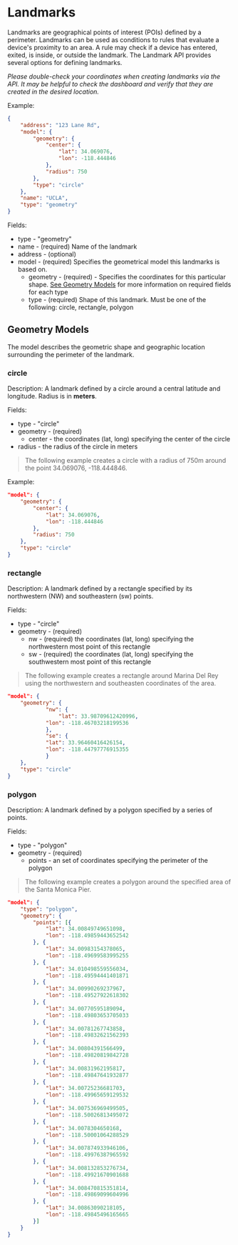 # Landmarks

Landmarks are geographical points of interest (POIs) defined by a perimeter. Landmarks can be used as conditions to rules that evaluate a device's proximity to an area. A rule may check if a device has entered, exited, is inside, or outside the landmark. The Landmark API provides several options for defining landmarks.

*Please double-check your coordinates when creating landmarks via the API. It may be helpful to check the dashboard and verify that they are created in the desired location.*

Example:
```json
{
    "address": "123 Lane Rd",
    "model": {
        "geometry": {
            "center": {
                "lat": 34.069076,
                "lon": -118.444846
            },
            "radius": 750
        },
        "type": "circle"
    },
    "name": "UCLA",
    "type": "geometry"
}
```
Fields:
* type - "geometry"
* name - (required) Name of the landmark
* address - (optional) 
* model - (required) Specifies the geometrical model this landmarks is based on.
  * geometry - (required) - Specifies the coordinates for this particular shape. [See Geometry Models](#geometry-models) for more information on required fields for each type
  * type - (required) Shape of this landmark. Must be one of the following: circle, rectangle, polygon
  
 
## Geometry Models

The model describes the geometric shape and geographic location surrounding the perimeter of the landmark.

### circle

Description: A landmark defined by a circle around a central latitude and longitude. Radius is in **meters**.

Fields:
* type - "circle"
* geometry - (required)
	* center - the coordinates (lat, long) specifying the center of the circle
* radius - the radius of the circle in meters

> The following example creates a circle with a radius of 750m around the point 34.069076, -118.444846.

Example:
```json
"model": {
	"geometry": {
		"center": {
			"lat": 34.069076,
  			"lon": -118.444846
  		},
		"radius": 750
  	},
	"type": "circle"
}
```

### rectangle

Description: A landmark defined by a rectangle specified by its northwestern (NW) and southeastern (sw) points.

Fields:
* type - "circle"
* geometry - (required)
	* nw - (required) the coordinates (lat, long) specifying the northwestern most point of this rectangle
	* sw - (required) the coordinates (lat, long) specifying the southwestern most point of this rectangle
	
> The following example creates a rectangle around Marina Del Rey using the northwestern and southeasten coordinates of the area.
	
```json
"model": {
	"geometry": {
    		"nw": {
    			"lat": 33.98709612420996,
			"lon": -118.46703218199536
    		},
    		"se": {
			"lat": 33.96460416426154,
			"lon": -118.44797776915355
    		}
	},
  	"type": "circle"
}
```

### polygon

Description: A landmark defined by a polygon specified by a series of points.

Fields:
* type - "polygon"
* geometry - (required)
	* points - an set of coordinates specifying the perimeter of the polygon

> The following example creates a polygon around the specified area of the Santa Monica Pier.

```json
"model": {
	"type": "polygon",
	"geometry": {
		"points": [{
			"lat": 34.00849749651098,
			"lon": -118.49859443652542
		}, {
			"lat": 34.00983154378065,
			"lon": -118.49699583995255
		}, {
			"lat": 34.010498559556034,
			"lon": -118.49594441401871
		}, {
			"lat": 34.00990269237967,
			"lon": -118.49527922618302
		}, {
			"lat": 34.00770595189094,
			"lon": -118.49803653705033
		}, {
			"lat": 34.00781267743858,
			"lon": -118.49832621562393
		}, {
			"lat": 34.00804391566499,
			"lon": -118.49820819842728
		}, {
			"lat": 34.00831962195817,
			"lon": -118.49847641932877
		}, {
			"lat": 34.00725236681703,
			"lon": -118.49965659129532
		}, {
			"lat": 34.007536969499505,
			"lon": -118.50026813495072
		}, {
			"lat": 34.0078304650168,
			"lon": -118.50001064288529
		}, {
			"lat": 34.007874933946106,
			"lon": -118.49976387965592
		}, {
			"lat": 34.008132853276734,
			"lon": -118.49921670901688
		}, {
			"lat": 34.008470815351814,
			"lon": -118.49869099604996
		}, {
			"lat": 34.00863090218105,
			"lon": -118.49845496165665
		}]
	}
}
```
